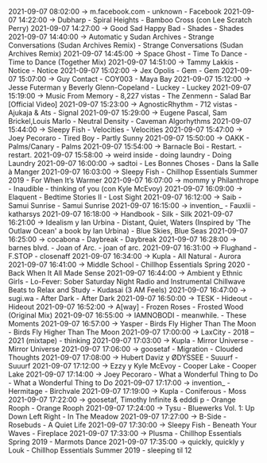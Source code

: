 2021-09-07 08:02:00 -> m.facebook.com - unknown - Facebook
2021-09-07 14:22:00 -> Dubharp - Spiral Heights - Bamboo Cross (con Lee Scratch Perry)
2021-09-07 14:27:00 -> Good Sad Happy Bad - Shades - Shades
2021-09-07 14:40:00 -> Automatic y Sudan Archives - Strange Conversations (Sudan Archives Remix) - Strange Conversations (Sudan Archives Remix)
2021-09-07 14:45:00 -> Space Ghost - Time To Dance - Time to Dance (Together Mix)
2021-09-07 14:51:00 -> Tammy Lakkis - Notice - Notice
2021-09-07 15:02:00 -> Jex Opolis - Gem - Gem
2021-09-07 15:07:00 -> Guy Contact - COY003 - Maya Bay
2021-09-07 15:12:00 -> Jesse Futerman y Beverly Glenn-Copeland - Luckey - Luckey
2021-09-07 15:19:00 -> Music From Memory - 8,227 vistas - The Zenmenn - Salad Bar [Official Video]
2021-09-07 15:23:00 -> AgnosticRhythm - 712 vistas - Ajukaja & Ats - Signal
2021-09-07 15:29:00 -> Eugene Pascal, Sam Brickel,Louis Marlo - Neutral Density - Caveman Algorhythms
2021-09-07 15:44:00 -> Sleepy Fish - Velocities - Velocities
2021-09-07 15:47:00 -> Joey Pecoraro - Tired Boy - Partly Sunny
2021-09-07 15:50:00 -> OAKK - Palms/Canary - Palms
2021-09-07 15:54:00 -> Barnacle Boi - Restart. - restart.
2021-09-07 15:58:00 -> weird inside - doing laundry - Doing Laundry
2021-09-07 16:00:00 -> sadtoi - Les Bonnes Choses - Dans la Salle à Manger
2021-09-07 16:03:00 -> Sleepy Fish - Chillhop Essentials Summer 2019 - For When It’s Warmer
2021-09-07 16:07:00 -> mommy y Philanthrope - Inaudible - thinking of you (con Kyle McEvoy)
2021-09-07 16:09:00 -> Elaquent - Bedtime Stories II - Lost Sight
2021-09-07 16:12:00 -> Saib - Samui Sunrise - Samui Sunrise
2021-09-07 16:15:00 -> invention_ - Fauxlii - katharsys
2021-09-07 16:18:00 -> Handbook - Silk - Silk
2021-09-07 16:21:00 -> Idealism y Ian Urbina - Distant, Quiet, Waters (Inspired by 'The Outlaw Ocean' a book by Ian Urbina) - Blue Skies, Blue Seas
2021-09-07 16:25:00 -> cocabona - Daybreak - Daybreak
2021-09-07 16:28:00 -> barnes blvd. - Joan of Arc. - joan of arc.
2021-09-07 16:31:00 -> Flughand - F.STOP - closenaff
2021-09-07 16:34:00 -> Kupla - All Natural - Aurora
2021-09-07 16:41:00 -> Middle School - Chillhop Essentials Spring 2020 - Back When It All Made Sense
2021-09-07 16:44:00 -> Ambient y Ethnic Girls - Lo-Fever: Sober Saturday Night Radio and Instrumental Chillwave Beats to Relax and Study - Kudasai (3 AM Feels)
2021-09-07 16:47:00 -> sugi.wa - After Dark - After Dark
2021-09-07 16:50:00 -> TESK - Hideout - Hideout
2021-09-07 16:52:00 -> A[way] - Frozen Roses - Frosted Wood (Original Mix)
2021-09-07 16:55:00 -> IAMNOBODI - meanwhile. - These Moments
2021-09-07 16:57:00 -> Yasper - Birds Fly Higher Than The Moon - Birds Fly Higher Than The Moon
2021-09-07 17:00:00 -> LaxCity - 2018 – 2021 (mixtape) - thinking
2021-09-07 17:03:00 -> Kupla - Mirror Universe - Mirror Universe
2021-09-07 17:06:00 -> goosetaf - Migration - Clouded Thoughts
2021-09-07 17:08:00 -> Hubert Daviz y ØDYSSEE - Suuurf - Suuurf
2021-09-07 17:12:00 -> Ezzy y Kyle McEvoy - Cooper Lake - Cooper Lake
2021-09-07 17:14:00 -> Joey Pecoraro - What a Wonderful Thing to Do - What a Wonderful Thing to Do
2021-09-07 17:17:00 -> invention_ - Hermitage - Birchvale
2021-09-07 17:19:00 -> Kupla - Coniferous - Moss
2021-09-07 17:22:00 -> goosetaf, Timothy Infinite & edddi p - Orange Rooph - Orange Rooph
2021-09-07 17:24:00 -> Tysu - Bluewerks Vol. 1: Up Down Left Right - In The Meadow
2021-09-07 17:27:00 -> B-Side - Rosebuds - A Quiet Life
2021-09-07 17:30:00 -> Sleepy Fish - Beneath Your Waves - Fireplace
2021-09-07 17:33:00 -> Plusma - Chillhop Essentials Spring 2019 - Marmots Dance
2021-09-07 17:35:00 -> quickly, quickly y Louk - Chillhop Essentials Summer 2019 - sleeping til 12
